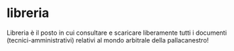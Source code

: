 # libreria
Libreria è il posto in cui consultare e scaricare liberamente tutti i documenti (tecnici-amministrativi) relativi al mondo arbitrale della pallacanestro!
